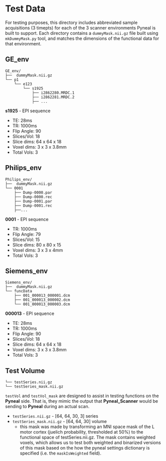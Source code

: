 # Test Data

For testing purposes, this directory includes abbreviated sample acquisitions (3 timepts) for each of the 3 scanner environments Pyneal is built to support. Each directory contains a `dummyMask.nii.gz` file built using `mkDummyMask.py` tool, and matches the dimensions of the functional data for that environment. 

## GE_env
```
GE_env/ 
├──  dummyMask.nii.gz 
└── p1  
    └── e123  
	    └── s1925 
			├── i2862280.MRDC.1
   		  	├── i2862281.MRDC.2
   		  	├── ...
``` 

**s1925** - EPI sequence

* TE: 28ms
* TR: 1000ms
* Flip Angle: 90
* Slices/Vol: 18
* Slice dims: 64 x 64 x 18
* Voxel dims: 3 x 3 x 3.8mm
* Total Vols: 3


## Philips_env
```
Philips_env/
├──  dummyMask.nii.gz 
└── 0001
    ├── Dump-0000.par
    ├── Dump-0000.rec
    ├── Dump-0001.par
    ├── Dump-0001.rec
    ├──...
```

**0001** - EPI sequence

* TR: 1000ms
* Flip Angle: 79
* Slices/Vol: 15
* Slice dims: 80 x 80 x 15
* Voxel dims: 3 x 3 x 4mm
* Total Vols: 3


## Siemens_env
```
Siemens_env/
├──  dummyMask.nii.gz   
└── funcData 
    ├── 001_000013_000001.dcm  
    ├── 001_000013_000002.dcm  
    └── 001_000013_000003.dcm  

```

**000013** - EPI sequence

* TE: 28ms
* TR: 1000ms
* Flip Angle: 90
* Slices/Vol: 18
* Slice dims: 64 x 64 x 18
* Voxel dims: 3 x 3 x 3.8mm
* Total Vols: 3


## Test Volume
```
└── testSeries.nii.gz
└── testSeries_mask.nii.gz 

```

`testVol` and `testVol_mask` are designed to assist in testing functions on the **Pyneal** side. That is, they mimic the output that **Pyneal_Scanner** would be sending to **Pyneal** during an actual scan. 

* `testSeries.nii.gz` - [64, 64, 30, 3] series
* `testSeries_mask.nii.gz` - [64, 64, 30] volume
	* this mask was made by transforming an MNI space mask of the L motor cortex (juelich probability, thresholded at 50%) to the functional space of testSeries.nii.gz. The mask contains weighted voxels, which allows us to test both weighted and binarized versions of this mask based on the how the pyneal settings dictionary is specified (i.e. the `maskIsWeighted` field). 
